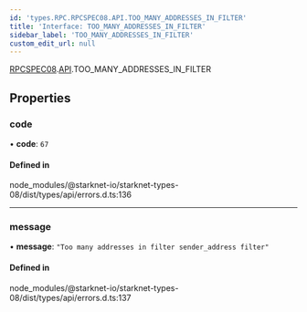 ```yaml
---
id: 'types.RPC.RPCSPEC08.API.TOO_MANY_ADDRESSES_IN_FILTER'
title: 'Interface: TOO_MANY_ADDRESSES_IN_FILTER'
sidebar_label: 'TOO_MANY_ADDRESSES_IN_FILTER'
custom_edit_url: null
---
```


[RPCSPEC08](../namespaces/types.RPC.RPCSPEC08.md).[API](../namespaces/types.RPC.RPCSPEC08.API.md).TOO_MANY_ADDRESSES_IN_FILTER

## Properties

### code

• **code**: `67`

#### Defined in

node_modules/@starknet-io/starknet-types-08/dist/types/api/errors.d.ts:136

---

### message

• **message**: `"Too many addresses in filter sender_address filter"`

#### Defined in

node_modules/@starknet-io/starknet-types-08/dist/types/api/errors.d.ts:137
